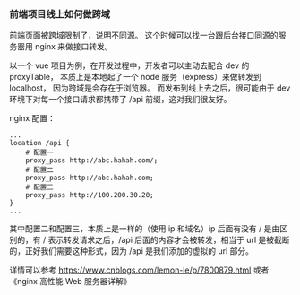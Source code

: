 ### 前端项目线上如何做跨域

前端页面被跨域限制了，说明不同源。 这个时候可以找一台跟后台接口同源的服务器用 nginx 来做接口转发。

以一个 vue 项目为例，在开发过程中，开发者可以主动去配合 dev 的 proxyTable， 本质上是本地起了一个 node 服务（express）来做转发到 localhost， 因为跨域是会存在于浏览器。 而发布到线上去之后，很可能由于 dev 环境下对每一个接口请求都携带了 /api 前缀，这对我们很友好。

nginx 配置：

    ...
    location /api {
    	# 配置一
    	proxy_pass http://abc.hahah.com/;
    	# 配置二
    	proxy_pass http://abc.hahah.com;
    	# 配置三
    	proxy_pass http://100.200.30.20;
    }
    ...

其中配置二和配置三，本质上是一样的（使用 ip 和域名）ip 后面有没有 / 是由区别的，有 / 表示转发请求之后，/api 后面的内容才会被转发，相当于 url 是被截断的，正好我们需要这种形式，因为 /api 是我们添加的虚拟的 url 部分。

详情可以参考 https://www.cnblogs.com/lemon-le/p/7800879.html 或者 《nginx 高性能 Web 服务器详解》
